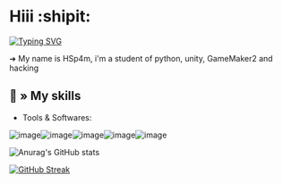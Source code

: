 # Hiii :shipit:


[![Typing SVG](https://readme-typing-svg.demolab.com?font=Montserrat&weight=500&size=24&pause=1000&color=F70000&center=true&vCenter=true&width=435&lines=Python+and+hacking;HSp4m)](https://git.io/typing-svg)
  
  
➜ My name is HSp4m, i'm a student of python, unity, GameMaker2 and hacking

## 💫 » My skills

- Tools & Softwares:

![image](https://user-images.githubusercontent.com/128655111/227801505-562ca1d2-1e82-4878-9af3-20f5a47d7f32.png)![image](https://user-images.githubusercontent.com/128655111/227801513-79ba8116-3230-4a6a-b27c-7525c03c7af3.png)![image](https://user-images.githubusercontent.com/128655111/227801529-c3a4f13d-a50d-4ace-824a-6411cf381732.png)![image](https://user-images.githubusercontent.com/128655111/227801531-0c088299-b48e-44b6-b606-82509d3a10a0.png)![image](https://user-images.githubusercontent.com/128655111/227801534-0e469ae3-d058-4018-91da-a8969d25531a.png)


![Anurag's GitHub stats](https://github-readme-stats.vercel.app/api?username=HSp4m&show_icons=true&theme=dark)

[![GitHub Streak](https://streak-stats.demolab.com?user=HSp4m&theme=dark&hide_border=true&border_radius=10&mode=weekly)](https://git.io/streak-stats)
